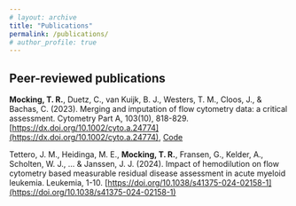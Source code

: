 ```yaml
---
# layout: archive
title: "Publications"
permalink: /publications/
# author_profile: true
---
```


## Peer-reviewed publications

**Mocking, T. R.**, Duetz, C., van Kuijk, B. J., Westers, T. M., Cloos, J., & Bachas, C. (2023). Merging and imputation of flow cytometry data: a critical assessment. Cytometry Part A, 103(10), 818-829. [https://dx.doi.org/10.1002/cyto.a.24774](https://dx.doi.org/10.1002/cyto.a.24774), <i class="fab fa-github"></i> <a href="https://github.com/AUMC-HEMA/imputation-manuscript"> Code </a> <br>

Tettero, J. M., Heidinga, M. E., **Mocking, T. R.**, Fransen, G., Kelder, A., Scholten, W. J., ... & Janssen, J. J. (2024). Impact of hemodilution on flow cytometry based measurable residual disease assessment in acute myeloid leukemia. Leukemia, 1-10. [https://doi.org/10.1038/s41375-024-02158-1](https://doi.org/10.1038/s41375-024-02158-1)